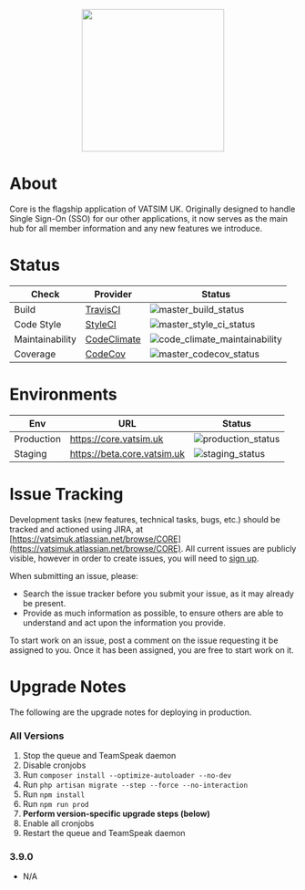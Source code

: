 [master_build_status]: https://travis-ci.com/VATSIM-UK/core.svg?branch=master
[master_style_ci_status]: https://github.styleci.io/repos/75443611/shield?branch=master
[code_climate_maintainability]: https://api.codeclimate.com/v1/badges/6a47acbf3b7798883e7e/maintainability
[master_codecov_status]: https://codecov.io/gh/VATSIM-UK/core/branch/master/graphs/badge.svg
[staging_status]: https://vatsim-uk.deploybot.com/badge/88313865825892/135269.png
[production_status]: https://vatsim-uk.deploybot.com/badge/88313865825892/93858.png

<p align="center">
    <a href="https://www.vatsim.uk"><img src="https://vatsim.uk/system/view/images/logo.png" width="250px" /></a>
</p>

# About

Core is the flagship application of VATSIM UK. Originally designed to handle Single Sign-On (SSO) for our other applications, it now serves as the main hub for all member information and any new features we introduce.

# Status

|      Check      |                            Provider                           |              Status             |
|-----------------|---------------------------------------------------------------|---------------------------------|
| Build           | [TravisCI](https://travis-ci.com/VATSIM-UK/core)              | ![master_build_status]          |
| Code Style      | [StyleCI](https://github.styleci.io/repos/75443611)           | ![master_style_ci_status]       |
| Maintainability | [CodeClimate](https://codeclimate.com/github/VATSIM-UK/core)  | ![code_climate_maintainability] |
| Coverage        | [CodeCov](https://codecov.io/gh/VATSIM-UK/core/branch/master) | ![master_codecov_status]        |

# Environments

|     Env    |              URL              |        Status        |
|------------|-------------------------------|----------------------|
| Production | https://core.vatsim.uk        | ![production_status] |
| Staging    | https://beta.core.vatsim.uk   | ![staging_status]    |

# Issue Tracking

Development tasks (new features, technical tasks, bugs, etc.) should be tracked and actioned using JIRA, at [https://vatsimuk.atlassian.net/browse/CORE](https://vatsimuk.atlassian.net/browse/CORE). All current issues are publicly visible, however in order to create issues, you will need to [sign up](https://vatsimuk.atlassian.net/login).

When submitting an issue, please:
* Search the issue tracker before you submit your issue, as it may already be present.
* Provide as much information as possible, to ensure others are able to understand and act upon the information you provide.

To start work on an issue, post a comment on the issue requesting it be assigned to you. Once it has been assigned, you are free to start work on it.

# Upgrade Notes

The following are the upgrade notes for deploying in production.

### All Versions

1. Stop the queue and TeamSpeak daemon
2. Disable cronjobs
3. Run `composer install --optimize-autoloader --no-dev`
4. Run `php artisan migrate --step --force --no-interaction`
6. Run `npm install`
7. Run `npm run prod`
8. **Perform version-specific upgrade steps (below)**
9. Enable all cronjobs
10. Restart the queue and TeamSpeak daemon

### 3.9.0

* N/A